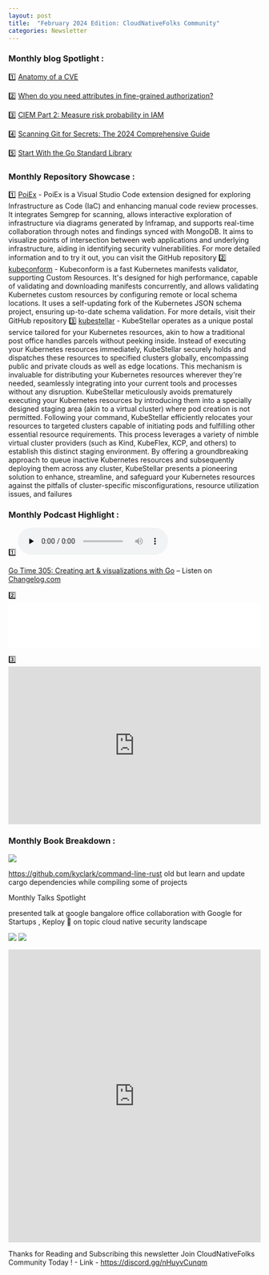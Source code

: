 ```yaml
---
layout: post
title:  "February 2024 Edition: CloudNativeFolks Community"
categories: Newsletter 
--- 
```


### Monthly blog Spotlight :

1️⃣ [Anatomy of a CVE](https://blog.sighup.io/author/simone-ragonesi)

2️⃣ [When do you need attributes in fine-grained authorization?](https://www.aserto.com/blog/attributes-authorization-when-to-use)

3️⃣ [CIEM Part 2: Measure risk probability in IAM](https://www.robertdemeyer.com/post/ciem-part-2-measure-risk-probability-in-iam)

4️⃣ [Scanning Git for Secrets: The 2024 Comprehensive Guide](https://trufflesecurity.com/blog/scanning-git-for-secrets-the-2024-comprehensive-guide)

5️⃣ [Start With the Go Standard Library](https://matthewsanabria.dev/posts/start-with-the-go-standard-library/)

### Monthly Repository Showcase :

1️⃣ [PoiEx](https://github.com/doyensec/PoiEx) - PoiEx is a Visual Studio Code extension designed for exploring Infrastructure as Code (IaC) and enhancing manual code review processes. It integrates Semgrep for scanning, allows interactive exploration of infrastructure via diagrams generated by Inframap, and supports real-time collaboration through notes and findings synced with MongoDB. It aims to visualize points of intersection between web applications and underlying infrastructure, aiding in identifying security vulnerabilities. For more detailed information and to try it out, you can visit the GitHub repository
2️⃣ [kubeconform](https://github.com/yannh/kubeconform) - Kubeconform is a fast Kubernetes manifests validator, supporting Custom Resources. It's designed for high performance, capable of validating and downloading manifests concurrently, and allows validating Kubernetes custom resources by configuring remote or local schema locations. It uses a self-updating fork of the Kubernetes JSON schema project, ensuring up-to-date schema validation. For more details, visit their GitHub repository
3️⃣ [kubestellar](https://github.com/kubestellar/kubestellar) - KubeStellar operates as a unique postal service tailored for your Kubernetes resources, akin to how a traditional post office handles parcels without peeking inside. Instead of executing your Kubernetes resources immediately, KubeStellar securely holds and dispatches these resources to specified clusters globally, encompassing public and private clouds as well as edge locations. This mechanism is invaluable for distributing your Kubernetes resources wherever they're needed, seamlessly integrating into your current tools and processes without any disruption.
KubeStellar meticulously avoids prematurely executing your Kubernetes resources by introducing them into a specially designed staging area (akin to a virtual cluster) where pod creation is not permitted. Following your command, KubeStellar efficiently relocates your resources to targeted clusters capable of initiating pods and fulfilling other essential resource requirements. This process leverages a variety of nimble virtual cluster providers (such as Kind, KubeFlex, KCP, and others) to establish this distinct staging environment.
By offering a groundbreaking approach to queue inactive Kubernetes resources and subsequently deploying them across any cluster, KubeStellar presents a pioneering solution to enhance, streamline, and safeguard your Kubernetes resources against the pitfalls of cluster-specific misconfigurations, resource utilization issues, and failures

### Monthly Podcast Highlight : 

1️⃣ <audio data-theme="night" data-src="https://changelog.com/gotime/305/embed" src="https://op3.dev/e/https://cdn.changelog.com/uploads/gotime/305/go-time-305.mp3" preload="none" class="changelog-episode" controls></audio><p><a href="https://changelog.com/gotime/305">Go Time 305: Creating art & visualizations with Go</a> – Listen on <a href="https://changelog.com/">Changelog.com</a></p><script async src="//cdn.changelog.com/embed.js"></script>

2️⃣ <iframe title="Libsyn Player" style="border: none" src="//html5-player.libsyn.com/embed/episode/id/30039818/height/90/theme/custom/thumbnail/yes/direction/forward/render-playlist/no/custom-color/000000/" height="90" width="100%" scrolling="no"  allowfullscreen webkitallowfullscreen mozallowfullscreen oallowfullscreen msallowfullscreen></iframe>

3️⃣ <iframe title="Open at Intel" allowtransparency="true" height="315" width="100%" style="border: none; min-width: min(100%, 430px);height:315px;" scrolling="no" data-name="pb-iframe-player" src="https://www.podbean.com/player-v2/?i=2rvjj-ede637-pbblog-playlist&share=1&download=1&fonts=Arial&skin=3267a3&font-color=ffffff&rtl=1&logo_link=podcast_page&btn-skin=1b1b1b&size=315" loading="lazy" allowfullscreen=""></iframe>


### Monthly Book Breakdown : 

![](https://substackcdn.com/image/fetch/w_1456,c_limit,f_webp,q_auto:good,fl_progressive:steep/https%3A%2F%2Fsubstack-post-media.s3.amazonaws.com%2Fpublic%2Fimages%2F6eaed048-ef9a-40d3-bd08-c38cd78f16ce.heic)

https://github.com/kyclark/command-line-rust old but learn and update cargo dependencies while compiling some of projects

Monthly Talks Spotlight

presented talk at google bangalore office collaboration with Google for Startups , Keploy 🐰 on topic cloud native security landscape

![](https://substackcdn.com/image/fetch/w_1456,c_limit,f_webp,q_auto:good,fl_progressive:steep/https%3A%2F%2Fsubstack-post-media.s3.amazonaws.com%2Fpublic%2Fimages%2Fb2666ab6-6618-448b-b76f-ad9e4c2d63e0_4000x3000.jpeg)
![](https://substackcdn.com/image/fetch/w_1456,c_limit,f_webp,q_auto:good,fl_progressive:steep/https%3A%2F%2Fsubstack-post-media.s3.amazonaws.com%2Fpublic%2Fimages%2F94c690c3-41d2-4546-a18e-0064ff8f383d_4000x3000.jpeg)

<iframe src="https://www.linkedin.com/embed/feed/update/urn:li:ugcPost:7172554354170773504" height="585" width="504" frameborder="0" allowfullscreen="" title="Embedded post"></iframe>

Thanks for Reading and Subscribing this newsletter Join CloudNativeFolks Community Today ! - Link - https://discord.gg/nHuyvCunqm








